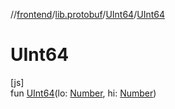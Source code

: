 //[frontend](../../../index.md)/[lib.protobuf](../index.md)/[UInt64](index.md)/[UInt64](-u-int64.md)

# UInt64

[js]\
fun [UInt64](-u-int64.md)(lo: [Number](https://kotlinlang.org/api/latest/jvm/stdlib/kotlin/-number/index.html), hi: [Number](https://kotlinlang.org/api/latest/jvm/stdlib/kotlin/-number/index.html))
